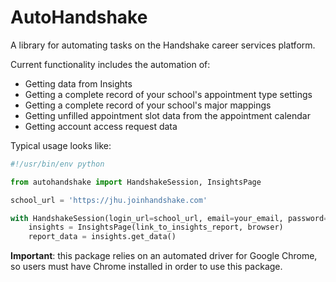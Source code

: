 # AutoHandshake

A library for automating tasks on the Handshake career services platform.

Current functionality includes the automation of:

* Getting data from Insights
* Getting a complete record of your school's appointment type settings
* Getting a complete record of your school's major mappings
* Getting unfilled appointment slot data from the appointment calendar
* Getting account access request data

Typical usage looks like:
```python
#!/usr/bin/env python

from autohandshake import HandshakeSession, InsightsPage

school_url = 'https://jhu.joinhandshake.com'

with HandshakeSession(login_url=school_url, email=your_email, password=your_password) as browser:
    insights = InsightsPage(link_to_insights_report, browser)
    report_data = insights.get_data()
```

**Important**: this package relies on an automated driver for Google Chrome, so users must have Chrome installed in order to use this package.
